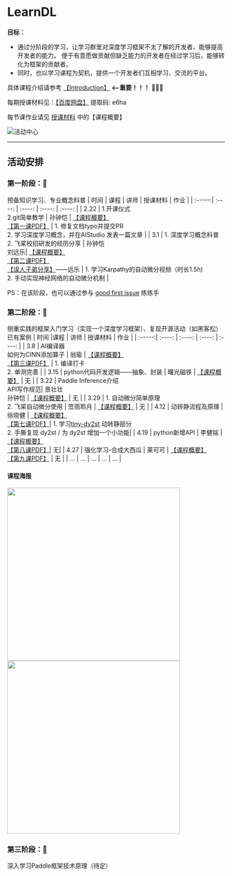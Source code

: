 # LearnDL

**目标：** 
* 通过分阶段的学习，让学习群里对深度学习框架不太了解的开发者，能够提高开发者的能力。 便于有意愿做贡献但缺乏能力的开发者在经过学习后，能够转化为框架的贡献者。
* 同时，也以学习课程为契机，提供一个开发者们互相学习、交流的平台。

具体课程介绍请参考 [【Introduction】](https://github.com/sunzhongkai588/LearnDL/blob/main/Introduction.md) **<--重要！！！** 🌟🌟🌟

每期授课材料见：[【百度网盘】](https://pan.baidu.com/s/1lJ48UpDVMd0rcXeA2h9qSA?pwd=e6ha) 提取码: e6ha 

每节课作业请见 [授课材料](https://github.com/sunzhongkai588/LearnDL/tree/main/授课材料) 中的【课程概要】

![活动中心](https://user-images.githubusercontent.com/70642955/222437092-ecc3a44a-d982-40b5-99f6-29bff2d12e29.jpg)








--------
## 活动安排


### 第一阶段：🧐
预备知识学习、专业概念科普
| 时间 | 课程 | 讲师 | 授课材料 | 作业 |
| :-----:| :----: | :----: | :----: | :----: |
| 2.22 | 1.开课仪式<br>2.git简单教学 | 孙钟恺 | [【课程概要】](https://github.com/sunzhongkai588/LearnDL/blob/main/授课材料/【2.22】第一节课概要.md)<br>[【第一课PDF】](https://github.com/sunzhongkai588/LearnDL/blob/main/授课材料/LearnDL%20第一次课.pdf) | 1. 修复文档typo并提交PR <br> 2. 学习深度学习概念，并在AIStudio 发表一篇文章 |
| 3.1 | 1. 深度学习概念科普 <br> 2. 飞桨校招研发的经历分享 | 孙钟恺 <br> 刘远乐| [【课程概要】](https://github.com/sunzhongkai588/LearnDL/blob/main/授课材料/【3.01】第二节课概要.md)<br>[【第二课PDF】](https://github.com/sunzhongkai588/LearnDL/blob/main/授课材料/LearnDL%20第二节课.pdf) <br>[【误人子弟分享】](https://github.com/sunzhongkai588/LearnDL/blob/main/授课材料/误人子弟分享——刘远乐.pdf)——远乐   |  1. 学习Karpathy的自动微分视频（时长1.5h) <br> 2. 手动实现神经网络的自动微分机制 |

PS：在该阶段，也可以通过参与 [good first issue](https://github.com/PaddlePaddle/community/tree/master/pfcc#good-first-issue) 练练手

### 第二阶段：🤩
侧重实践的框架入门学习（实现一个深度学习框架）、复现开源活动（如黑客松）已有案例
| 时间 |课程 | 讲师 | 授课材料 | 作业 |
| :-----:| :----: | :----: | :----: | :----: |
| 3.8 | AI编译器<br>如何为CINN添加算子 | 翁瑜 | [【课程概要】](https://github.com/sunzhongkai588/LearnDL/blob/main/授课材料/【3.08】第三节课概要.md) <br>[【第三课PDF】](https://github.com/sunzhongkai588/LearnDL/blob/main/授课材料/LearnDL第三节课.pdf) | 1. 编译打卡<br>2. 单测完善 |
| 3.15 | python代码开发逻辑——抽象、封装 | 曙光磁铁 | [【课程概要】](https://github.com/sunzhongkai588/LearnDL/blob/main/授课材料/【3.15】第四节课概要.md) | 无 |
| 3.22 | Paddle Inference介绍<br>API写作规范| 景壮壮<br>孙钟恺 | [【课程概要】](https://github.com/sunzhongkai588/LearnDL/blob/main/授课材料/【3.22】第五节课概要.md)  | 无 |
| 3.29 | 1. 自动微分简单原理<br>2. 飞桨自动微分使用 | 笠雨聆月 | [【课程概要】](https://github.com/sunzhongkai588/LearnDL/blob/main/授课材料/【3.29】第六节课概要.md) | 无 |
| 4.12 | 动转静流程及原理 | 徐晓健 | [【课程概要】](https://github.com/sunzhongkai588/LearnDL/blob/main/授课材料/【4.12】%20第七节课概要.md) <br> [【第七课PDF】](https://github.com/sunzhongkai588/LearnDL/blob/main/授课材料/LearnDL第七节课-动转静乱讲.pdf)| 1. 学习[tiny-dy2st](https://github.com/ShigureLab/tiny-dy2st) 动转静部分 <br>2. 手撕复现 dy2st / 为 dy2st 增加一个小功能|
| 4.19 | python新增API | 李健铭 |  [【课程概要】](https://github.com/sunzhongkai588/LearnDL/edit/main/%E6%8E%88%E8%AF%BE%E6%9D%90%E6%96%99/%E3%80%904.19%E3%80%91%20%E7%AC%AC%E5%85%AB%E8%8A%82%E8%AF%BE%E6%A6%82%E8%A6%81.md) <br> [【第八课PDF】](https://github.com/sunzhongkai588/LearnDL/blob/main/%E6%8E%88%E8%AF%BE%E6%9D%90%E6%96%99/LearnDL%E7%AC%AC%E5%85%AB%E8%8A%82%E8%AF%BE.pdf)| 无|
| 4.27 | 强化学习-合成大西瓜 | 莱可可 | [【课程概要】](https://github.com/mrcangye/LearnDL/blob/fceaeb3ea1d742508f5423f34d8b18a365d54e34/%E6%8E%88%E8%AF%BE%E6%9D%90%E6%96%99/LearnDL%E7%AC%AC%E4%B9%9D%E8%8A%82%E8%AF%BE.pdf) <br> [【第九课PDF】](https://github.com/mrcangye/LearnDL/blob/9e4527816e9edcf371612997caabe7db88d7b226/%E6%8E%88%E8%AF%BE%E6%9D%90%E6%96%99/LearnDL%E7%AC%AC%E4%B9%9D%E8%8A%82%E8%AF%BE-%E5%BC%BA%E5%8C%96%E5%AD%A6%E4%B9%A0.pdf)     | 无   |
| ... | ... | ... | ... | ... |

#### 课程海报
<img src="https://user-images.githubusercontent.com/70642955/228486945-b73732b7-d15c-4dbc-950b-f53dff17051c.png" height="400"> <img src="https://user-images.githubusercontent.com/70642955/228487903-0ee644c9-9915-4596-89e5-bcc708f5c08a.png" height="400">

### 第三阶段：🥳
深入学习Paddle框架技术原理（待定）
